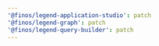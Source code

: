```yaml
---
'@finos/legend-application-studio': patch
'@finos/legend-graph': patch
'@finos/legend-query-builder': patch
---
```

